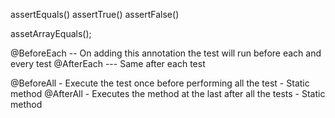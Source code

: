 assertEquals()
assertTrue()
assertFalse()

assetArrayEquals();



@BeforeEach -- On adding this annotation the test will run before each and every test
@AfterEach --- Same after each test

@BeforeAll - Execute the test once before performing all the test - Static method
@AfterAll - Executes the method at the last after all the tests - Static method

